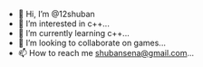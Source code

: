 - 👋 Hi, I’m @12shuban
- 👀 I’m interested in c++...
- 🌱 I’m currently learning c++...
- 💞️ I’m looking to collaborate on games...
- 📫 How to reach me shubansena@gmail.com...

<!---
12shuban/12shuban is a ✨ special ✨ repository because its `README.md` (this file) appears on your GitHub profile.
You can click the Preview link to take a look at your changes.
--->
